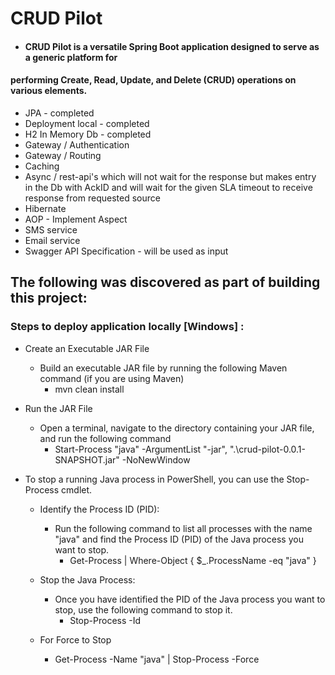 
# CRUD Pilot 
* #### CRUD Pilot is a versatile Spring Boot application designed to serve as a generic platform for 
#### performing Create, Read, Update, and Delete (CRUD) operations on various elements.

* JPA - completed
* Deployment local - completed
* H2 In Memory Db - completed 
* Gateway / Authentication
* Gateway / Routing
* Caching
* Async / rest-api's which will not wait for the response but makes entry in the Db with AckID and 
  will wait for the given SLA timeout to receive response from requested source 
* Hibernate
* AOP - Implement Aspect 
* SMS service
* Email service
* Swagger API Specification - will be used as input

## The following was discovered as part of building this project:

### Steps to deploy application locally [Windows] :
* Create an Executable JAR File 
  * Build an executable JAR file by running the following Maven command (if you are using Maven)
    * mvn clean install
    

* Run the JAR File
  * Open a terminal, navigate to the directory containing your JAR file, and run the following command
    * Start-Process "java" -ArgumentList "-jar", ".\crud-pilot-0.0.1-SNAPSHOT.jar" -NoNewWindow


* To stop a running Java process in PowerShell, you can use the Stop-Process cmdlet.
  * Identify the Process ID (PID):
    * Run the following command to list all processes with the name "java" and 
      find the Process ID (PID) of the Java process you want to stop.
      * Get-Process | Where-Object { $_.ProcessName -eq "java" }
      
  * Stop the Java Process:
    * Once you have identified the PID of the Java process you want to stop, use the following command to stop it.
      * Stop-Process -Id <PID>
  * For Force to Stop
    * Get-Process -Name "java" | Stop-Process -Force
